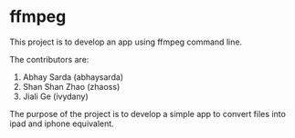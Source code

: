 # ffmpeg
This project is to develop an app using ffmpeg command line.

The contributors are:
1. Abhay Sarda (abhaysarda)
2. Shan Shan Zhao (zhaoss)
3. Jiali Ge (ivydany)

The purpose of the project is to develop a simple app to convert files into ipad and iphone equivalent. 
